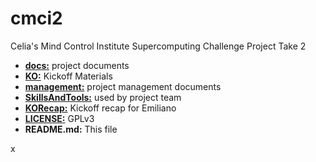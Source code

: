 # cmci2

Celia's Mind Control Institute Supercomputing Challenge Project Take 2

* [__docs:__](docs) project documents
* [__KO:__](KO) Kickoff Materials
* [__management:__](management ) project management documents
* [__SkillsAndTools:__](SkillsAndTools) used by project team
* [__KORecap:__](KORecap) Kickoff recap for Emiliano
* [__LICENSE:__](LICENSE) GPLv3
* __README.md:__ This file

x
